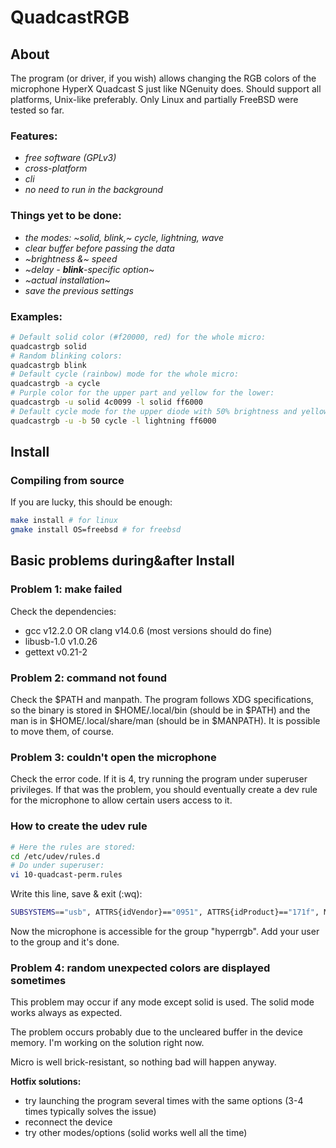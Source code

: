 # QuadcastRGB
## About
The program (or driver, if you wish) allows changing the RGB colors of the
microphone HyperX Quadcast S just like NGenuity does. Should support all
platforms, Unix-like preferably. Only Linux and partially FreeBSD were tested
so far.

### Features:
- *free software (GPLv3)*
- *cross-platform*
- *cli*
- *no need to run in the background*

### Things yet to be done:
- *the modes: ~solid, blink,~ cycle, lightning, wave*
- *clear buffer before passing the data*
- *~brightness &~ speed*
- *~delay - **blink**-specific option~*
- *~actual installation~*
- *save the previous settings*

### Examples:
```bash
# Default solid color (#f20000, red) for the whole micro:
quadcastrgb solid 
# Random blinking colors:
quadcastrgb blink
# Default cycle (rainbow) mode for the whole micro:
quadcastrgb -a cycle 
# Purple color for the upper part and yellow for the lower:
quadcastrgb -u solid 4c0099 -l solid ff6000 
# Default cycle mode for the upper diode with 50% brightness and yellow lightning for the lower:
quadcastrgb -u -b 50 cycle -l lightning ff6000 
```
## Install
### Compiling from source
If you are lucky, this should be enough:
```bash
make install # for linux
gmake install OS=freebsd # for freebsd
```
## Basic problems during&after Install
### Problem 1: make failed
Check the dependencies:  
 - gcc v12.2.0 OR clang v14.0.6 (most versions should do fine)
 - libusb-1.0 v1.0.26
 - gettext v0.21-2

### Problem 2: command not found
Check the $PATH and manpath. The program follows XDG specifications, so the
binary is stored in $HOME/.local/bin (should be in $PATH) and the man is in
$HOME/.local/share/man (should be in $MANPATH). It is possible to move them,
of course.

### Problem 3: couldn't open the microphone
Check the error code. If it is 4, try running the program under superuser
privileges. If that was the problem, you should eventually create a dev rule
for the microphone to allow certain users access to it.

### How to create the udev rule
```bash
# Here the rules are stored:
cd /etc/udev/rules.d 
# Do under superuser:
vi 10-quadcast-perm.rules 
```
Write this line, save & exit (:wq):
```bash
SUBSYSTEMS=="usb", ATTRS{idVendor}=="0951", ATTRS{idProduct}=="171f", MODE="0660", GROUP="hyperrgb" 
```
Now the microphone is accessible for the group "hyperrgb". Add your user to the
group and it's done.

### Problem 4: random unexpected colors are displayed sometimes
This problem may occur if any mode except solid is used. The solid mode works
always as expected.

The problem occurs probably due to the uncleared buffer in the device memory.
I'm working on the solution right now.

Micro is well brick-resistant, so nothing bad will happen anyway.

**Hotfix solutions:**
 - try launching the program several times with the same options (3-4 times typically solves the issue)
 - reconnect the device
 - try other modes/options (solid works well all the time)
